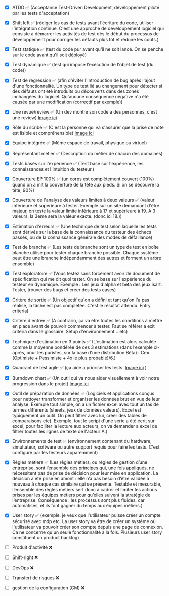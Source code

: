 - [x] ATDD ✅ (Acceptance Test-Driven Development, développement piloté par les tests d'acceptation)
- [x] Shift left ✅  (rédiger les cas de tests avant l'écriture du code, utiliser l'intégration continue. C'est une approche de développement logiciel qui consiste à démarrer les activités de test dès le début du processus de développement pour corriger les défauts plus tôt et réduire les coûts.)
- [x] Test statique ✅ (test du code pur avant qu'il ne soit lancé. On se penche sur le code avant qu'il soit déployé)
- [x] Test dynamique ✅ (test qui impose l'exécution de l'objet de test (du code))
- [x] Test de régression ✅ (afin d'éviter l'introduction de bug après l'ajout d'une fonctionnalité. Un type de test lié au changement pour détecter si des défauts ont été introduits ou découverts dans des zones inchangées du logiciel. Qu'aucune conséquence négative n'a été causée par une modification (correctif par exemple)) 
- [x] Une revue/review ✅ (Un dev montre son code a des personnes, c'est une review) [Image ici](assets/revue_formelle.png)
- [x] Rôle du scribe ✅ (C'est la personne qui va s'assurer que la prise de note est lisible et compréhensible) [Image ici](assets/scribe.png)
- [x] Equipe intégrée ✅ (Même espace de travail, physique ou virtuel) 
- [x] Représentant métier ✅ (Description du métier de chacun des domaines) 
- [x] Tests basés sur l'expérience ✅ (Test basé sur l'expérience, les connaissances et l'intuition du testeur.)
- [x] Couverture EP 100% ✅ (un corps est complètement couvert (100%) quand on a mit la couverture de la tête aux pieds. Si on se découvre la tête, 90%) 
- [x] Couverture de l'analyse des valeurs limites à deux valeurs ✅ (valeur inférieure et supérieure à tester. Exemple sur un site demandant d'être majeur, on teste la valeur limite inférieure à 17 et supérieure à 19. A 3 valeurs, la 3eme sera la valeur exacte. (donc ici 18.))
- [x] Estimation d'erreurs ✅ (Une technique de test selon laquelle les tests sont dérivés sur la base de la connaissance du testeur des échecs passés, ou de la connaissance générale des modes de défaillance)
- [x] Test de branche ✅ (Les tests de branche sont un type de test en boîte blanche utilisé pour tester chaque branche possible. Chaque système peut être une branche indépendamment des autres et forment un arbre ensemble)
- [x] Test exploratoire ✅ (Vous testez sans forcément avoir de document de spécification qui me dit quoi tester. On se base sur l'expérience du testeur en dynamique. Exemple : Les jeux d'alpha et beta des jeux isart. Tester, trouver des bugs et créer des tests cases)
- [x] Critère de sortie ✅ (Un objectif qu'on a défini et tant qu'on l'a pas réalisé, la tâche est pas complétée. C'est le résultat attendu. Entry criteria)
- [x] Critère d'entrée ✅ (A contrario, ça va être toutes les conditions à mettre en place avant de pouvoir commencer à tester. Faut se référer a exit criteria dans le glossaire. Setup d'environnement... etc) 
- [x] Technique d'estimation en 3 points ✅ (L'estimation est alors calculée comme la moyenne pondérée de ces 3 estimations (dans l’exemple ci-après, pour les puristes, sur la base d'une distribution Bêta) : Ce= (Optimiste + Pessimiste + 4x le plus probable)/6.)
- [x] Quadrant de test agile ✅ (ça aide a prioriser les tests. [Image ici](assets/quadrant_test_agile.png) )
- [x] Burndown chart ✅ (Un outil qui va nous aider visuellement à voir notre progression dans le projet) [Image ici](assets/SampleBurndownChart.png)
- [x] Outil de préparation de données ✅ (Logiciels et applications conçus pour nettoyer transformer et organiser les données brut en vue de leur analyse. Exemple tout simple, on a un fichier excel avec tout un tas de termes différents (sheets, jeux de données valeurs). Excel est typiquement un outil. On peut filtrer avec lui, créer des tables de comparaisons etc). Exemple, tout le script d'une série a été écrit sur excel, pour faciliter la lecture aux acteurs, on va demander a excel de filtrer toutes les lignes de texte de l'acteur A.)
- [x] Environnements de test ✅ (environnement contenant du hardware, simultateur, software ou autre support requis pour faire les tests. C'est configuré par les testeurs apparemment) 
- [x] Règles métiers ✅ (Les règles métiers, ou règles de gestion d’une entreprise, sont l’ensemble des principes qui, une fois appliqués, ne nécessitent pas de prise de décision pour leur mise en application. La décision a été prise en amont : elle n’a pas besoin d’être validée à nouveau à chaque cas similaire qui se présente. Testable et mesurable, l’ensemble des règles métiers sert donc à cadrer et limiter les actions prises par les équipes métiers pour qu’elles suivent la stratégie de l’entreprise. Conséquence : les processus sont plus fluides, car automatisés, et ils font gagner du temps aux équipes métiers.)
- [x] User story ✅  (exemple, je veux que l'utilisateur puisse créer un compte sécurisé avec mdp etc. La user story va être de créer un système où l'utilisateur va pouvoir créer son compte depuis une page de connexion. Ca ne concerne qu'un seule fonctionnalité à la fois. Plusieurs user story constituent un product backlog)
- [ ] Produit d'activité ❌ 
- [ ] Shift-right ❌
- [ ] DevOps ❌
- [ ] Transfert de risques ❌
- [ ] gestion de la configuration (CM) ❌ 

